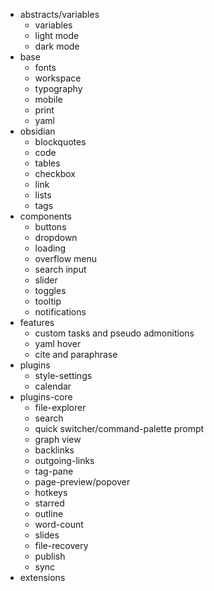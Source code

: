 - abstracts/variables
	- variables
	- light mode
	- dark mode
- base
	- fonts
	- workspace
	- typography
	- mobile
	- print
	- yaml
- obsidian
	- blockquotes
	- code
	- tables
	- checkbox
	- link
	- lists
	- tags
- components
	- buttons
	- dropdown
	- loading
	- overflow menu
	- search input
	- slider
	- toggles
	- tooltip
	- notifications
- features
	- custom tasks and pseudo admonitions
	- yaml hover
	- cite and paraphrase
- plugins
	- style-settings
	- calendar
- plugins-core
	- file-explorer
	- search
	- quick switcher/command-palette prompt
	- graph view
	- backlinks
	- outgoing-links
	- tag-pane
	- page-preview/popover
	- hotkeys
	- starred
	- outline
	- word-count
	- slides
	- file-recovery
	- publish
	- sync
- extensions